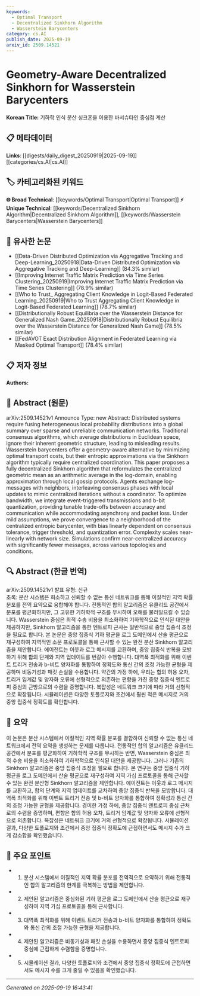 ```yaml
---
keywords:
  - Optimal Transport
  - Decentralized Sinkhorn Algorithm
  - Wasserstein Barycenters
category: cs.AI
publish_date: 2025-09-19
arxiv_id: 2509.14521
---
```


<!-- KEYWORD_LINKING_METADATA:
{
  "processed_timestamp": "2025-09-22 21:41:40.306749",
  "vocabulary_version": "1.0",
  "selected_keywords": [
    "Optimal Transport",
    "Decentralized Sinkhorn Algorithm",
    "Wasserstein Barycenters"
  ],
  "rejected_keywords": [
    "Event-Triggered Transmissions"
  ],
  "similarity_scores": {
    "Optimal Transport": 0.8,
    "Decentralized Sinkhorn Algorithm": 0.82,
    "Wasserstein Barycenters": 0.78
  },
  "extraction_method": "AI_prompt_based",
  "budget_applied": true
}
-->


# Geometry-Aware Decentralized Sinkhorn for Wasserstein Barycenters

**Korean Title:** 기하학 인식 분산 싱크혼을 이용한 바서슈타인 중심점 계산

## 📋 메타데이터

**Links**: [[digests/daily_digest_20250919|2025-09-19]]   [[categories/cs.AI|cs.AI]]

## 🏷️ 카테고리화된 키워드
**🌐 Broad Technical**: [[keywords/Optimal Transport|Optimal Transport]]
**⚡ Unique Technical**: [[keywords/Decentralized Sinkhorn Algorithm|Decentralized Sinkhorn Algorithm]], [[keywords/Wasserstein Barycenters|Wasserstein Barycenters]]

## 🔗 유사한 논문
- [[Data-Driven Distributed Optimization via Aggregative Tracking and Deep-Learning_20250918|Data-Driven Distributed Optimization via Aggregative Tracking and Deep-Learning]] (84.3% similar)
- [[Improving Internet Traffic Matrix Prediction via Time Series Clustering_20250919|Improving Internet Traffic Matrix Prediction via Time Series Clustering]] (78.9% similar)
- [[Who to Trust_ Aggregating Client Knowledge in Logit-Based Federated Learning_20250919|Who to Trust Aggregating Client Knowledge in Logit-Based Federated Learning]] (78.7% similar)
- [[Distributionally Robust Equilibria over the Wasserstein Distance for Generalized Nash Game_20250918|Distributionally Robust Equilibria over the Wasserstein Distance for Generalized Nash Game]] (78.5% similar)
- [[FedAVOT Exact Distribution Alignment in Federated Learning via Masked Optimal Transport]] (78.4% similar)

## 📋 저자 정보

**Authors:** 

## 📄 Abstract (원문)

arXiv:2509.14521v1 Announce Type: new 
Abstract: Distributed systems require fusing heterogeneous local probability distributions into a global summary over sparse and unreliable communication networks. Traditional consensus algorithms, which average distributions in Euclidean space, ignore their inherent geometric structure, leading to misleading results. Wasserstein barycenters offer a geometry-aware alternative by minimizing optimal transport costs, but their entropic approximations via the Sinkhorn algorithm typically require centralized coordination. This paper proposes a fully decentralized Sinkhorn algorithm that reformulates the centralized geometric mean as an arithmetic average in the log-domain, enabling approximation through local gossip protocols. Agents exchange log-messages with neighbors, interleaving consensus phases with local updates to mimic centralized iterations without a coordinator. To optimize bandwidth, we integrate event-triggered transmissions and b-bit quantization, providing tunable trade-offs between accuracy and communication while accommodating asynchrony and packet loss. Under mild assumptions, we prove convergence to a neighborhood of the centralized entropic barycenter, with bias linearly dependent on consensus tolerance, trigger threshold, and quantization error. Complexity scales near-linearly with network size. Simulations confirm near-centralized accuracy with significantly fewer messages, across various topologies and conditions.

## 🔍 Abstract (한글 번역)

arXiv:2509.14521v1 발표 유형: 신규  
초록: 분산 시스템은 희소하고 신뢰할 수 없는 통신 네트워크를 통해 이질적인 지역 확률 분포를 전역 요약으로 융합해야 합니다. 전통적인 합의 알고리즘은 유클리드 공간에서 분포를 평균화하지만, 그 고유한 기하학적 구조를 무시하여 오해를 불러일으킬 수 있습니다. Wasserstein 중심은 최적 수송 비용을 최소화하여 기하학적으로 인식된 대안을 제공하지만, Sinkhorn 알고리즘을 통한 엔트로피 근사는 일반적으로 중앙 집중식 조정을 필요로 합니다. 본 논문은 중앙 집중식 기하 평균을 로그 도메인에서 산술 평균으로 재구성하여 지역적인 소문 프로토콜을 통해 근사할 수 있는 완전 분산 Sinkhorn 알고리즘을 제안합니다. 에이전트는 이웃과 로그 메시지를 교환하며, 중앙 집중식 반복을 모방하기 위해 합의 단계와 지역 업데이트를 번갈아 수행합니다. 대역폭 최적화를 위해 이벤트 트리거 전송과 b-비트 양자화를 통합하여 정확도와 통신 간의 조정 가능한 균형을 제공하며 비동기성과 패킷 손실을 수용합니다. 약간의 가정 하에, 우리는 합의 허용 오차, 트리거 임계값 및 양자화 오류에 선형적으로 의존하는 편향을 가진 중앙 집중식 엔트로피 중심의 근방으로의 수렴을 증명합니다. 복잡성은 네트워크 크기에 따라 거의 선형적으로 확장됩니다. 시뮬레이션은 다양한 토폴로지와 조건에서 훨씬 적은 메시지로 거의 중앙 집중식 정확도를 확인합니다.

## 📝 요약

이 논문은 분산 시스템에서 이질적인 지역 확률 분포를 결합하여 신뢰할 수 없는 통신 네트워크에서 전역 요약을 생성하는 문제를 다룹니다. 전통적인 합의 알고리즘은 유클리드 공간에서 분포를 평균화하여 기하학적 구조를 무시하는 반면, Wasserstein 중심은 최적 수송 비용을 최소화하여 기하학적으로 인식된 대안을 제공합니다. 그러나 기존의 Sinkhorn 알고리즘은 중앙 집중식 조정을 필요로 합니다. 본 연구는 중앙 집중식 기하 평균을 로그 도메인에서 산술 평균으로 재구성하여 지역 가십 프로토콜을 통해 근사할 수 있는 완전 분산형 Sinkhorn 알고리즘을 제안합니다. 에이전트는 이웃과 로그 메시지를 교환하고, 합의 단계와 지역 업데이트를 교차하여 중앙 집중식 반복을 모방합니다. 대역폭 최적화를 위해 이벤트 트리거 전송 및 b-비트 양자화를 통합하여 정확성과 통신 간의 조정 가능한 균형을 제공합니다. 경미한 가정 하에, 중앙 집중식 엔트로피 중심 근처로의 수렴을 증명하며, 편향은 합의 허용 오차, 트리거 임계값 및 양자화 오류에 선형적으로 의존합니다. 복잡성은 네트워크 크기에 거의 선형적으로 확장됩니다. 시뮬레이션 결과, 다양한 토폴로지와 조건에서 중앙 집중식 정확도에 근접하면서도 메시지 수가 크게 감소함을 확인했습니다.

## 🎯 주요 포인트

- 1. 분산 시스템에서 이질적인 지역 확률 분포를 전역적으로 요약하기 위해 전통적인 합의 알고리즘의 한계를 극복하는 방법을 제안합니다.

- 2. 제안된 알고리즘은 중심화된 기하 평균을 로그 도메인에서 산술 평균으로 재구성하여 지역 가십 프로토콜을 통해 근사합니다.

- 3. 대역폭 최적화를 위해 이벤트 트리거 전송과 b-비트 양자화를 통합하여 정확도와 통신 간의 조절 가능한 균형을 제공합니다.

- 4. 제안된 알고리즘은 비동기성과 패킷 손실을 수용하면서 중앙 집중식 엔트로피 중심에 근접하게 수렴함을 증명합니다.

- 5. 시뮬레이션 결과, 다양한 토폴로지와 조건에서 중앙 집중식 정확도에 근접하면서도 메시지 수를 크게 줄일 수 있음을 확인했습니다.

---

*Generated on 2025-09-19 16:43:41*